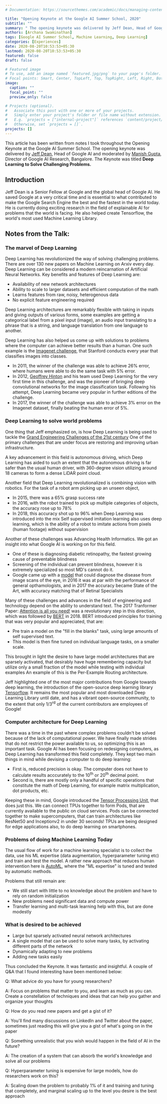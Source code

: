 ```yaml
---
# Documentation: https://sourcethemes.com/academic/docs/managing-content/

title: "Opening Keynote at the Google AI Summer School, 2020"
subtitle: ""
summary: " The opening keynote was delivered by Jeff Dean, Head of Google AI and moderated by Manish Gupta, Director of Google AI Research, Bangalore"
authors: [Archana Swaminathan]
tags: [Google AI Summer School, Machine Learning, Deep Learning]
categories: [Experiences]
date: 2020-08-20T10:53:53+05:30
lastmod: 2020-08-20T10:53:53+05:30
featured: false
draft: false

# Featured image
# To use, add an image named `featured.jpg/png` to your page's folder.
# Focal points: Smart, Center, TopLeft, Top, TopRight, Left, Right, BottomLeft, Bottom, BottomRight.
image:
  caption: ""
  focal_point: ""
  preview_only: false

# Projects (optional).
#   Associate this post with one or more of your projects.
#   Simply enter your project's folder or file name without extension.
#   E.g. `projects = ["internal-project"]` references `content/project/deep-learning/index.md`.
#   Otherwise, set `projects = []`.
projects: []
---
```


This article has been written from notes I took throughout the Opening Keynote at the Google AI Summer School. The opening keynote was delivered by <a href="https://research.google/people/jeff/"> Jeff Dean</a>, Head of Google AI and moderated by <a href="https://research.google/people/106704/">Manish Gupta</a>, Director of Google AI Research, Bangalore. The Keynote was titled <b> Deep Learning to Solve Challenging Problems. </b>

## Introduction

Jeff Dean is a Senior Fellow at Google and the global head of Google AI. He saved Google at a very critical time and is essential to what contributed to make the Google Search Engine the best and the fastest in the world today. He is currently doing exciting research in the field of explainable AI for problems that the world is facing. He also helped create Tensorflow, the world's most used Machine Learning Library.

## Notes from the Talk:

### The marvel of Deep Learning

Deep Learning has revolutionized the way of solving challenging problems. There are over 130 new papers on Machine Learning on Arxiv every day. Deep Learning can be considered a modern reincarnation of Artificial Neural Networks. Key benefits and features of Deep Learning are:

* Availability of new network architectures
* Ability to scale to larger datasets and efficient computation of the math
* Learns features from raw, noisy, heterogenous data
* No explicit feature engineering required

Deep Learning architectures are remarkably flexible with taking in inputs and giving outputs of various forms, some examples are getting a categorical label from a pixel input (image), an audio input translating to a phrase that is a string, and language translation from one language to another.

Deep Learning has also helped us come up with solutions to problems where the computer can achieve better results than a human. One such example is the <a href="http://www.image-net.org/challenges/LSVRC/">Imagenet challenge</a>, that Stanford conducts every year that classifies images into classes.

* In 2011, the winner of the challenge was able to achieve 26% error, where humans were able to do the same task with 5% error.
* In 2012, <a href= "https://scholar.google.co.uk/citations?hl=en&user=JicYPdAAAAAJ">Geoffrey Hinton</a> and his team used Deep Learning for the very first time in this challenge, and was the pioneer of bringing deep convolutional networks for the image classification task. Following his attempt, Deep Learning became very popular in further editions of the challenge.
* In 2017, the winner of the challenge was able to achieve 3% error on the Imagenet dataset, finally beating the human error of 5%.

### Deep Learning to solve world problems
One thing that Jeff emphasized on, is how Deep Learning is being used to tackle the <a href="http://www.engineeringchallenges.org/challenges.aspx">Grand Engineering Challenges of the 21st century</a>
One of the primary challenges that are under focus are restoring and improving urban infrastructure.

A key advancement in this field is autonomous driving, which Deep Learning has aided to such an extent that the autonomous driving is far safer than the usual human driver, with 360-degree vision utilizing around 18 cameras to form a dense LiDAR point cloud. 

Another field that Deep Learning revolutionalized is combining vision with robotics. For the task of a robot arm picking up an unseen object,
* In 2015, there was a 65% grasp success rate
* In 2016, with the robot trained to pick up multiple categories of objects, the accuracy rose up to 78%
* In 2018, this accuracy shot up to 96% when Deep Learning was introduced into the mix
Self supervised imitation learning also uses deep learning, which is the ability of a robot to imitate actions from pixels (human footage) without supervision

Another of these challenges was Advancing Health Informatics. We got an insight into what Google AI is working on for this field. 
* One of these is diagnosing diabetic retinopathy, the fastest growing cause of preventable blindness
* Screening of the individual can prevent blindness, however it is extremely specialized so most MD's cannot do it. 
* Google came up with a <a href="https://ai.googleblog.com/2018/12/improving-effectiveness-of-diabetic.html">model</a> that could diagnose the disease from image scans of the eye, in 2016 it was at par with the performance of general opthamologists, and in 2017 the accuracy became State of the Art, with accuracy matching that of Retinal Specialists

Many of these challenges and advances in the field of engineering and technology depend on the ability to understand text. The 2017 Tranformer Paper: <a href="https://papers.nips.cc/paper/7181-attention-is-all-you-need.pdf"> Attention is all you need!</a> was a revolutionary step in this direction, which was followed by <a href="https://arxiv.org/abs/1810.04805">BERT</a> in 2018. BERT introduced principles for training that was very popular and appreciated, that are:
* Pre train a model on the "fill in the blanks" task, using large amounts of self supervised text.
* This model is then fine tuned on individual language tasks, on a smaller scale.

This brought in light the desire to have large model architectures that are sparsely activated, that desirably have huge remembering capacity but utilize only a small fraction of the model while testing with individual examples
An example of this is the Per-Example Routing architecture.

Jeff highlighted one of the most major contributions from Google towards deep learning, the introduction of the open-source deep learning library <a href="https://www.tensorflow.org/">Tensorflow</a>. It remains the most popular and most downloaded Deep Learning Library until date, and has a vibrant open-source community, to the extent that only 1/3<sup>rd</sup> of the current contributors are employees of Google!

### Computer architecture for Deep Learning

There was a time in the past where complex problems couldn't be solved because of the lack of computational power. We have finally made strides that do not restrict the power available to us, so optimizing this is an important task. 
Google AI has been focusing on redesigning computers, as Deep Learning has transformed this field completely. They kept two main things in mind while devising a computer to do deep learning:
* First is, reduced precision is okay. The computer does not have to calculate results acccurately to the 10<sup>th</sup> or 20<sup>th</sup> decimal point. 
* Second is, there are mostly only a handful of specific operations that constitute the math of Deep Learning, for example matrix multiplication, dot products, etc.

Keeping these in mind, Google introduced the <a href="https://cloud.google.com/tpu/docs/tpus">Tensor Processing Unit</a>, that does just this. We can connect TPUs together to form Pods, that are currently available to the public on cloud services. Pods can be connected together to make supercomputers, that can train architectures like ResNet50 and Inceptionv2 in under 30 seconds! TPUs are being designed for edge applications also, to do deep learning on smartphones.

### Problems of doing Machine Learning Today

The usual flow of work for a machine learning specialist is to collect the data, use his ML expertise (data augmentation, hyperparameter tuning etc) and train and test the model. A rather new approach that reduces human intervention here is <a href="https://en.wikipedia.org/wiki/Automated_machine_learning">AutoML</a>, where the "ML expertise" is tuned and tested by automatic methods.

Problems that still remain are:
* We still start with little to no knowledge about the problem and have to rely on random initialization
* New problems need significant data and compute power
* Transfer learning and multi-task learning help with this, but are done modestly

### What is desired to be achieved

* Large but sparsely activated neural network architectures
* A single model that can be used to solve many tasks, by activating different parts of the network
* Dynamically adapting to new problems
* Adding new tasks easily


Thus concluded the Keynote. It was fantastic and insightful. A couple of Q&A that I found interesting have been mentioned below:

Q: What advice do you have for young researchers?

A: Focus on problems that matter to you, and learn as much as you can. Create a constellation of techniques and ideas that can help you gather and organize your thoughts

Q: How do you read new papers and get a gist of it?

A: You'll find many discussions on LinkedIn and Twitter about the paper, sometimes just reading this will give you a gist of what's going on in the paper

Q: Something unrealistic that you wish would happen in the field of AI in the future?

A: The creation of a system that can absorb the world's knowledge and solve all our problems

Q: Hyperparameter tuning is expensive for large models, how do researchers work on this?

A: Scaling down the problem to probably 1% of it and training and tuning that completely, and marginal scaling up to the level you desire is the best approach


